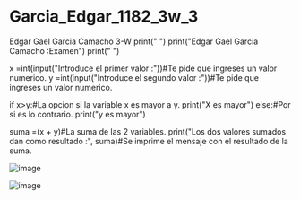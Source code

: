 # Garcia_Edgar_1182_3w_3
Edgar Gael Garcia Camacho 3-W
print(" ")
print("Edgar Gael Garcia Camacho :Examen")
print(" ")

x =int(input("Introduce el primer valor :"))#Te pide que ingreses un valor numerico.
y =int(input("Introduce el segundo valor :"))#Te pide que ingreses un valor numerico.

if x>y:#La opcion si la variable x es mayor a y.
    print("X es mayor")
else:#Por si es lo contrario.
    print("y es mayor")

suma =(x + y)#La suma de las 2 variables.
print("Los dos valores sumados dan como resultado :", suma)#Se imprime el mensaje con el resultado de la suma.

![image](https://github.com/user-attachments/assets/26ece6a4-9c2d-4fb9-9537-e6b7374966ed)

![image](https://github.com/user-attachments/assets/ca222e7c-1c47-4f15-8691-4dfb41e83b0e)


